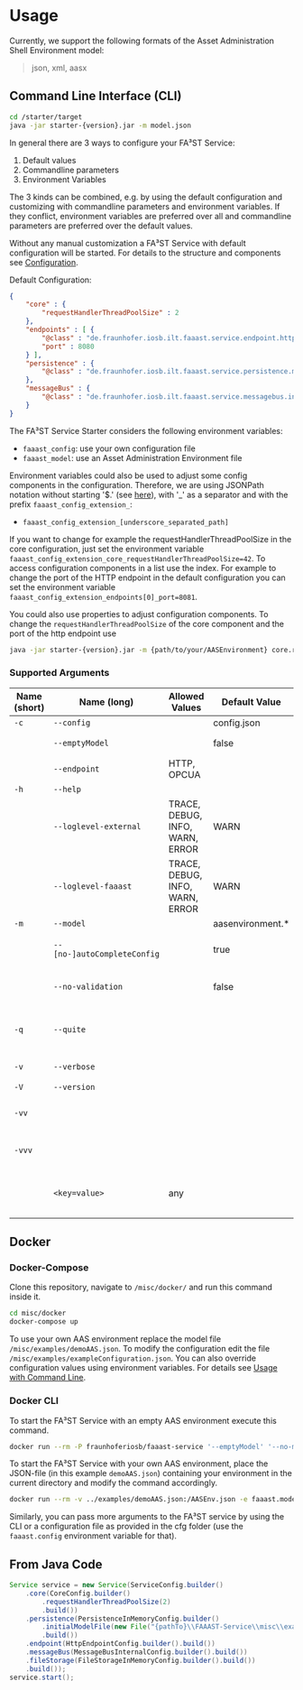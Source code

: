 # Usage

Currently, we support the following formats of the Asset Administration Shell Environment model:
>json, xml, aasx

## Command Line Interface (CLI)

```sh
cd /starter/target
java -jar starter-{version}.jar -m model.json
```

In general there are 3 ways to configure your FA³ST Service:

1.  Default values
2.  Commandline parameters
3.  Environment Variables

The 3 kinds can be combined, e.g. by using the default configuration and customizing with commandline parameters and environment variables. If they conflict, environment variables are preferred over all and commandline parameters are preferred over the default values.

Without any manual customization a FA³ST Service with default configuration will be started. For details to the structure and components see [Configuration](configuration).

Default Configuration:

```json
{
	"core" : {
		"requestHandlerThreadPoolSize" : 2
	},
	"endpoints" : [ {
		"@class" : "de.fraunhofer.iosb.ilt.faaast.service.endpoint.http.HttpEndpoint",
		"port" : 8080
	} ],
	"persistence" : {
		"@class" : "de.fraunhofer.iosb.ilt.faaast.service.persistence.memory.PersistenceInMemory"
	},
	"messageBus" : {
		"@class" : "de.fraunhofer.iosb.ilt.faaast.service.messagebus.internal.MessageBusInternal"
	}
}
```

The FA³ST Service Starter considers the following environment variables:
- `faaast_config`: use your own configuration file
- `faaast_model`: use an Asset Administration Environment file

Environment variables could also be used to adjust some config components in the configuration. Therefore, we are using JSONPath notation without starting '$.' (see [here](https://goessner.net/articles/JsonPath/)), with '_' as a separator and with the prefix `faaast_config_extension_`:
-   `faaast_config_extension_[underscore_separated_path]`

If you want to change for example the requestHandlerThreadPoolSize in the core configuration, just set the environment variable `faaast_config_extension_core_requestHandlerThreadPoolSize=42`. To access configuration components in a list use the index. For example to change the port of the HTTP endpoint in the default configuration you can set the environment variable `faaast_config_extension_endpoints[0]_port=8081`.

You could also use properties to adjust configuration components. To change the `requestHandlerThreadPoolSize` of the core component and the port of the http endpoint use

```sh
java -jar starter-{version}.jar -m {path/to/your/AASEnvironment} core.requestHandlerThreadPoolSize=42 endpoints[0].port=8081
```

### Supported Arguments


| Name (short)  | Name (long)                 | Allowed Values                  | Default Value    | Description                                                                                                                                           |
| ------------- | --------------------------- | ------------------------------- | ---------------- | ----------------------------------------------------------------------------------------------------------------------------------------------------- |
| `-c`          | `--config`                  | <file path>                     | config.json      | The config file to use.                                                                                                                               |
|               | `--emptyModel`              | <boolean>                       | false            | Starts the FAST service with an empty Asset Administration Shell Environment.                                                                         |
|               | `--endpoint`                | HTTP, OPCUA                     | <none>           | Additional endpoints that should be started.                                                                                                          |
| `-h`          | `--help`                    |                                 |                  | Print help message and exit.                                                                                                                          |
|               | `--loglevel-external`       | TRACE, DEBUG, INFO, WARN, ERROR | WARN             | Sets the log level for external packages. This overrides the log level defined by other commands such as `-q` or `-v`.                                |
|               | `--loglevel-faaast`         | TRACE, DEBUG, INFO, WARN, ERROR | WARN             | Sets the log level for FA³ST packages. This overrides the log level defined by other commands such as `-q` or `-v`.                                   |
| `-m`          | `--model`                   | <file path>                     | aasenvironment.* | The model file to load.                                                                                                                               |
|               | `--[no-]autoCompleteConfig` | <boolean>                       | true             | Autocompletes the configuration with default values for required configuration sections.                                                              |
|               | `--no-validation`           | <boolean>                       | false            | Disables validation, overrides validation defined in the configuration Environment.                                                                                                                        |
| `-q`          | `--quite`                   |                                 |                  | Reduces log output (ERROR for FAST packages, ERROR for all other packages). Default information about the starting process will still be printed.     |
| `-v`          | `--verbose`                 |                                 |                  | Enables verbose logging (`INFO` for FAST packages, `WARN` for all other packages).                                                                    |
| `-V`          | `--version`                 |                                 |                  | Print version information and exit.                                                                                                                   |
| `-vv`         |                             |                                 |                  | Enables very verbose logging (`DEBUG` for FAST packages, `INFO` for all other packages).                                                              |
| `-vvv`        |                             |                                 |                  | Enables very very verbose logging (`TRACE` for FAST packages, `DEBUG` for all other packages).                                                        |
|               | `<key=value>`               | any                             |                  | Additional properties to override values of configuration using JSONPath notation without starting '$.' (see https://goessner.net/articles/JsonPath/) | 


## Docker

### Docker-Compose

Clone this repository, navigate to `/misc/docker/` and run this command inside it.

```sh
cd misc/docker
docker-compose up
```

To use your own AAS environment replace the model file `/misc/examples/demoAAS.json`.
To modify the configuration edit the file `/misc/examples/exampleConfiguration.json`.
You can also override configuration values using environment variables. For details see [Usage with Command Line](commandline).

### Docker CLI

To start the FA³ST Service with an empty AAS environment execute this command.

```sh
docker run --rm -P fraunhoferiosb/faaast-service '--emptyModel' '--no-modelValidation'
```

To start the FA³ST Service with your own AAS environment, place the JSON-file (in this example `demoAAS.json`) containing your environment in the current directory and modify the command accordingly.

```sh
docker run --rm -v ../examples/demoAAS.json:/AASEnv.json -e faaast.model=AASEnv.json -P fraunhoferiosb/faaast-service '--no-modelValidation'
```

Similarly, you can pass more arguments to the FA³ST service by using the CLI or a configuration file as provided in the cfg folder (use the `faaast.config` environment variable for that).


## From Java Code

```java
Service service = new Service(ServiceConfig.builder()
	.core(CoreConfig.builder()
		.requestHandlerThreadPoolSize(2)
		.build())
	.persistence(PersistenceInMemoryConfig.builder()
		.initialModelFile(new File("{pathTo}\\FAAAST-Service\\misc\\examples\\model.aasx"))
		.build())
	.endpoint(HttpEndpointConfig.builder().build())
	.messageBus(MessageBusInternalConfig.builder().build())
	.fileStorage(FileStorageInMemoryConfig.builder().build())
	.build());
service.start();
```